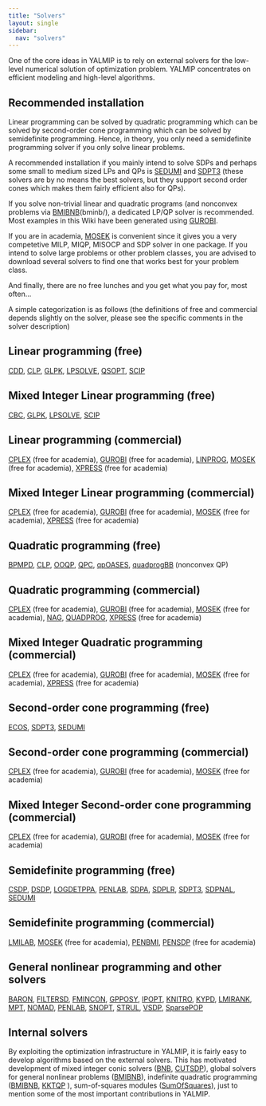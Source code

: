 ```yaml
---
title: "Solvers"
layout: single
sidebar:
  nav: "solvers"
---
```


One of the core ideas in YALMIP is to rely on external solvers for the low-level numerical solution of optimization problem. YALMIP concentrates on efficient modeling and high-level algorithms.

## Recommended installation

Linear programming can be solved by quadratic programming which can be solved by second-order cone programming which can be solved by semidefinite programming. Hence, in theory, you only need a semidefinite programming solver if you only solve linear problems.

A recommended installation if you mainly intend to solve SDPs and perhaps some small to medium sized LPs and QPs is [SEDUMI](sedumi/) and [SDPT3](sdpt3/) (these solvers are by no means the best solvers, but they support second order cones which makes them fairly efficient also for QPs).

If you solve non-trivial linear and quadratic programs (and nonconvex problems via [BMIBNB](/)(bminb/), a dedicated LP/QP solver is recommended. Most examples in this Wiki have been generated using [GUROBI](gurobi/).

If you are in academia, [MOSEK](mosek/) is convenient since it gives you a very competetive MILP, MIQP, MISOCP and SDP solver in one package. 
If you intend to solve large problems or other problem classes, you are advised to download several solvers to find one that works best for your problem class.

And finally, there are no free lunches and you get what you pay for, most often...

A simple categorization is as follows (the definitions of free and commercial depends slightly on the solver, please see the specific comments in the solver description)

## Linear programming (free)
[CDD](/), [CLP](/), [GLPK](/), [LPSOLVE](/), [QSOPT](/), [SCIP](/)

## Mixed Integer Linear programming (free)
[CBC](/), [GLPK](/), [LPSOLVE](/), [SCIP](/)

## Linear programming (commercial)
[CPLEX](cplex/) (free for academia), [GUROBI](gurobi/) (free for academia), [LINPROG](/), [MOSEK](mosek/) (free for academia), [XPRESS](/) (free for academia)

## Mixed Integer Linear programming (commercial)
[CPLEX](cplex/) (free for academia), [GUROBI](gurobi/) (free for academia), [MOSEK](mosek/) (free for academia), [XPRESS](/) (free for academia)

## Quadratic programming (free)
[BPMPD](/), [CLP](/), [OOQP](/), [QPC](/), [qpOASES](/), [quadprogBB](/) (nonconvex QP)

## Quadratic programming (commercial)
[CPLEX](cplex/) (free for academia), [GUROBI](gurobi/) (free for academia), [MOSEK](mosek/) (free for academia), [NAG](/), [QUADPROG](/), [XPRESS](/) (free for academia)

## Mixed Integer Quadratic programming (commercial)
[CPLEX](cplex/) (free for academia), [GUROBI](gurobi/) (free for academia), [MOSEK](mosek/) (free for academia), [XPRESS](/) (free for academia)

## Second-order cone programming (free)

[ECOS](/), [SDPT3](/), [SEDUMI](/)

## Second-order cone programming (commercial)

[CPLEX](cplex/) (free for academia), [GUROBI](gurobi/) (free for academia), [MOSEK](mosek/) (free for academia)

## Mixed Integer Second-order cone programming (commercial)

[CPLEX](cplex/) (free for academia), [GUROBI](gurobi/) (free for academia), [MOSEK](mosek/) (free for academia)

## Semidefinite programming (free)

[CSDP](/), [DSDP](/), [LOGDETPPA](/), [PENLAB](/), [SDPA](/), [SDPLR](/), [SDPT3](/), [SDPNAL](/), [SEDUMI](/)

## Semidefinite programming (commercial)

[LMILAB](/), [MOSEK](mosek/) (free for academia), [PENBMI](/), [PENSDP](/) (free for academia)

## General nonlinear programming and other solvers

[BARON](/), [FILTERSD](/), [FMINCON](/), [GPPOSY](/), [IPOPT](/), [KNITRO](/), [KYPD](/), [LMIRANK](/), [MPT](/), [NOMAD](/), [PENLAB](/), [SNOPT](/), [STRUL](/), [VSDP](/), [SparsePOP](/)

## Internal solvers

By exploiting the optimization infrastructure in YALMIP, it is fairly easy to develop algorithms based on the external solvers. This has motivated development of mixed integer conic solvers ([BNB](/), [CUTSDP](/)), global solvers for general nonlinear problems ([BMIBNB](/)), indefinite quadratic programming ([BMIBNB](/), [KKTQP](/) ), sum-of-squares modules ([SumOfSquares](/)), just to mention some of the most important contributions in YALMIP.
